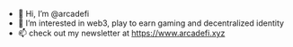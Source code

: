 - 👋 Hi, I’m @arcadefi
- 👀 I’m interested in web3, play to earn gaming and decentralized identity
- 📫 check out my newsletter at https://www.arcadefi.xyz
